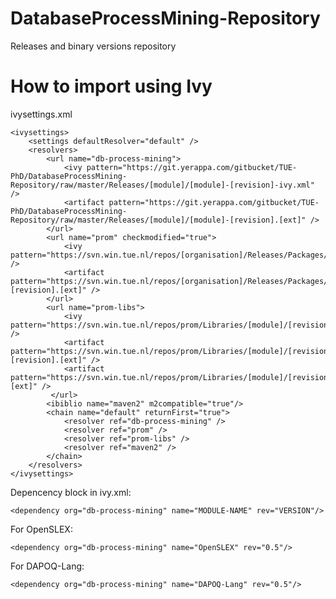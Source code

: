 DatabaseProcessMining-Repository
===============

Releases and binary versions repository


# How to import using Ivy

ivysettings.xml

	<ivysettings>
	    <settings defaultResolver="default" />   
	    <resolvers>
	    	<url name="db-process-mining">
	            <ivy pattern="https://git.yerappa.com/gitbucket/TUE-PhD/DatabaseProcessMining-Repository/raw/master/Releases/[module]/[module]-[revision]-ivy.xml" />
	            <artifact pattern="https://git.yerappa.com/gitbucket/TUE-PhD/DatabaseProcessMining-Repository/raw/master/Releases/[module]/[module]-[revision].[ext]" />
	        </url>
	        <url name="prom" checkmodified="true">
	            <ivy pattern="https://svn.win.tue.nl/repos/[organisation]/Releases/Packages/[module]/[revision]/ivy.xml" />
	            <artifact pattern="https://svn.win.tue.nl/repos/[organisation]/Releases/Packages/[module]/[revision]/[artifact]-[revision].[ext]" />
	        </url>
	        <url name="prom-libs">
	            <ivy pattern="https://svn.win.tue.nl/repos/prom/Libraries/[module]/[revision]/ivy.xml" />
	            <artifact pattern="https://svn.win.tue.nl/repos/prom/Libraries/[module]/[revision]/[artifact]-[revision].[ext]" />
	            <artifact pattern="https://svn.win.tue.nl/repos/prom/Libraries/[module]/[revision]/[artifact]_[revision].[ext]" />
	         </url>
	        <ibiblio name="maven2" m2compatible="true"/>
	        <chain name="default" returnFirst="true">  
	        	<resolver ref="db-process-mining" />
	            <resolver ref="prom" />  
	            <resolver ref="prom-libs" />  
	            <resolver ref="maven2" />  
	        </chain>  
	    </resolvers>
	</ivysettings>

Depencency block in ivy.xml:

	<dependency org="db-process-mining" name="MODULE-NAME" rev="VERSION"/>

For OpenSLEX:

	<dependency org="db-process-mining" name="OpenSLEX" rev="0.5"/>

For DAPOQ-Lang:

	<dependency org="db-process-mining" name="DAPOQ-Lang" rev="0.5"/>
